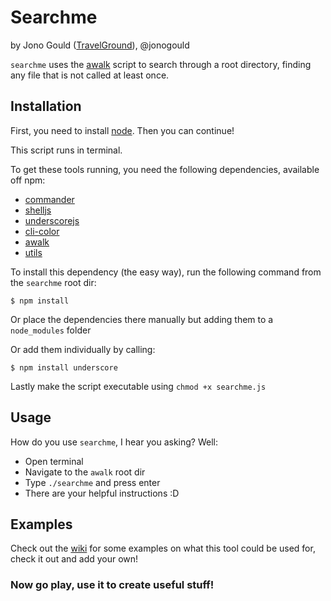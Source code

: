 Searchme
========

by Jono Gould ([TravelGround](http://github.com/TravelGround)), @jonogould

```searchme``` uses the [awalk](https://github.com/TravelGround/awalk) script to search through a root directory, finding any file that is not called at least once.


## Installation

First, you need to install [node](http://nodejs.org). Then you can continue!

This script runs in terminal.

To get these tools running, you need the following dependencies, available off npm:


- [commander](http://visionmedia.github.com/commander.js)
- [shelljs](http://shelljs.org)
- [underscorejs](http://underscorejs.org)
- [cli-color](https://npmjs.org/package/cli-color)
- [awalk](https://github.com/TravelGround/awalk)
- [utils](https://github.com/TravelGround/utils)

To install this dependency (the easy way), run the following command from the ``` searchme ``` root dir:

``` $ npm install ```

Or place the dependencies there manually but adding them to a ``` node_modules ``` folder

Or add them individually by calling:

``` $ npm install underscore ```

Lastly make the script executable using ```chmod +x searchme.js```


## Usage

How do you use ``` searchme ```, I hear you asking? Well:

- Open terminal
- Navigate to the ``` awalk ``` root dir
- Type ``` ./searchme ``` and press enter
- There are your helpful instructions :D

## Examples

Check out the [wiki](https://github.com/TravelGround/searchme/wiki) for some examples on what this tool could be used for, check it out and add your own!


### Now go play, use it to create useful stuff!